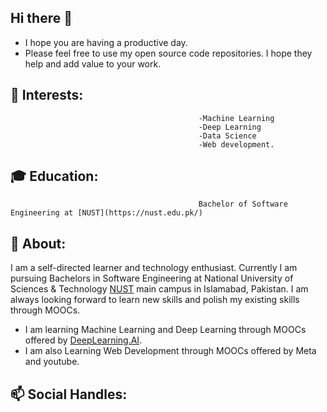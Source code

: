 ## **Hi there 👋**

- I hope you are having a productive day.
- Please feel free to use my open source code repositories. I hope they help and add value to your work.

 ## **🌱 Interests:**
                                              -Machine Learning 
                                              -Deep Learning
                                              -Data Science
                                              -Web development.
                                              
## **:mortar_board: Education:**
                                              Bachelor of Software Engineering at [NUST](https://nust.edu.pk/) 
                                              
## **💬 About:**
 I am a self-directed learner and technology enthusiast. Currently I am pursuing Bachelors in Software Engineering at National University of Sciences & Technology [NUST](https://nust.edu.pk/) main campus in Islamabad, Pakistan. I am always looking forward to learn new skills and polish my existing skills through MOOCs. 
 - I am learning Machine Learning and Deep Learning through MOOCs offered by [DeepLearning.AI](https://www.deeplearning.ai/).
 - I am also Learning Web Development through MOOCs offered by Meta and youtube.
 
## **📫 Social Handles:**
                                              
                                             
<!--
**rha12/rha12** is a ✨ _special_ ✨ repository because its `README.md` (this file) appears on your GitHub profile.

Here are some ideas to get you started:

- 🔭 I’m currently working on ...
- 🌱 I’m currently learning 
- 👯 I’m looking to collaborate on ...
- 🤔 I’m looking for help with ...
- 💬 Ask me about ...
- 📫 How to reach me: ...
- 😄 Pronouns: ...
- ⚡ Fun fact: ...
-->
